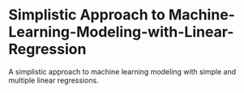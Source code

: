 # Simplistic Approach to Machine-Learning-Modeling-with-Linear-Regression
A simplistic approach to machine learning modeling with simple and multiple linear regressions.
